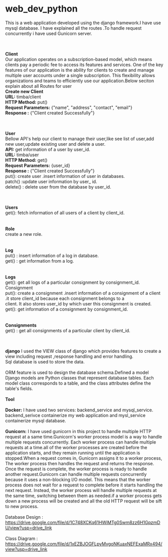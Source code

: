 # web_dev_python

This is a web application  developed using the django framework.I have use mysql database. I have explained all the routes .To handle request concurrently i have used Gunicorn server. <br><br><br>

**Client**<br>
Our application operates on a subscription-based model, which means clients pay a periodic fee to access its features and services. One of the key features of our application is the     ability for clients to create and manage multiple user accounts under a single subscription. This flexibility allows organizations and teams to efficiently use our application.Below     seciton explain about all Routes for user
<br>
**Create new Client**
<br>
**URL:** timba/client
<br>
**HTTP Method:** put()
<br>
**Request Parameters:** {"name", "address", "contact", "email"}
<br>
**Response :** {"Client created Successfully"}
<br><br><br>

    
**User**<br>
Bellow API's help our client to manage their user,like see list of user,add new user,update existing user and delete a user.<br>
**API:** get information of a user by user_id.
<br>
**URL:** timba/user
<br>
**HTTP Method:** get()
<br>
**Request Parameters:** {user_id}
<br>
**Response :** {"Client created Successfully"}
<br>
put(): create user .insert information of user in databases.<br>
patch() :update user information by user_ id.<br>
delete() : delete user from the database by user_id.<br><br><br>

    
**Users**<br>
    get(): fetch information of all users of a client by client_id.<br><br><br>
**Role**<br>
    create a new role.<br><br><br>
**Log**<br>
    put() : insert information of a log in database.<br>
    get() : get information from a log.<br><br><br>
**Logs**<br>
    get(): get all logs of a particular consignment by consignment_id.<br>
    Consignment<br>
    put(): create a consignment .insert information of a consignment of a client .it store client_id because each consignment belongs to a <br>client. It also stores user_id by which user this consignment is created.<br>
    get(): get information of a consignment by consignment_id.<br><br><br>
**Consignments**<br>
    get() : get all consignments of a particular client by client_id.<br><br><br>

**django**
I used the VIEW class of django which provides features to create  a view including request ,response handling and error handling.
<br>Sql database is used to store the data.<br>
<br>ORM feature is used to design the database schema.Defined a model Django models are Python classes that represent database tables. Each model class corresponds to a table, and the class attributes define the table's fields.<br>
<br>
**Tool**
<br>
<br>
**Docker:** I have used two services: backend_service and mysql_service. backend_serivce containerize my web application and mysl_service containerize mysql database.<br>
<br>
**Gunicorn:**
 I have used gunicorn in this project to handle multiple HTTP request at a same time.Gunicorn's worker process model is a way to handle multiple requests concurrently. Each worker process can handle multiple requests at a time.all of the worker processes are created before the application starts, and they remain running until the application is stopped.When a request comes in, Gunicorn assigns it to a worker process, The worker process then handles the request and returns the response. Once the request is complete, the worker process is ready to handle another request.Gunicorn can handle multiple requests concurrently because it uses a non-blocking I/O model. This means that the worker process does not wait for a request to complete before it starts handling the next request. Instead, the worker process will handle multiple requests at the same time, switching between them as needed.if a worker process gets down a new process will be created and all the old HTTP request will be sift to new process.<br>
<br>Database Design : https://drive.google.com/file/d/1C748XCKq61HWiMTg0Swm8zz6H1GpzmDU/view?usp=drive_link<br>
<br>Class Diagram : https://drive.google.com/file/d/1xEZBJOGFLpyMvgoNKuaxNEFExaMRx494/view?usp=drive_link<br>

